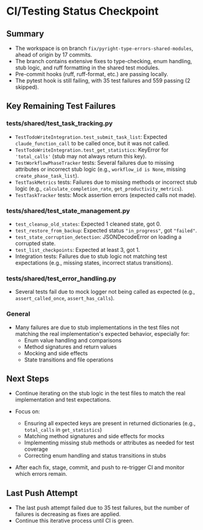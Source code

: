 # CI/Testing Status Checkpoint

## Summary

- The workspace is on branch `fix/pyright-type-errors-shared-modules`, ahead of origin by 17 commits.
- The branch contains extensive fixes to type-checking, enum handling, stub logic, and ruff formatting in the shared test modules.
- Pre-commit hooks (ruff, ruff-format, etc.) are passing locally.
- The pytest hook is still failing, with 35 test failures and 559 passing (2 skipped).

## Key Remaining Test Failures

### tests/shared/test_task_tracking.py
- `TestTodoWriteIntegration.test_submit_task_list`: Expected `claude_function_call` to be called once, but it was not called.
- `TestTodoWriteIntegration.test_get_statistics`: KeyError for `'total_calls'` (stub may not always return this key).
- `TestWorkflowPhaseTracker` tests: Several failures due to missing attributes or incorrect stub logic (e.g., `workflow_id is None`, missing `create_phase_task_list`).
- `TestTaskMetrics` tests: Failures due to missing methods or incorrect stub logic (e.g., `calculate_completion_rate`, `get_productivity_metrics`).
- `TestTaskTracker` tests: Mock assertion errors (expected calls not made).

### tests/shared/test_state_management.py
- `test_cleanup_old_states`: Expected 1 cleaned state, got 0.
- `test_restore_from_backup`: Expected status `"in_progress"`, got `"failed"`.
- `test_state_corruption_detection`: JSONDecodeError on loading a corrupted state.
- `test_list_checkpoints`: Expected at least 3, got 1.
- Integration tests: Failures due to stub logic not matching test expectations (e.g., missing states, incorrect status transitions).

### tests/shared/test_error_handling.py
- Several tests fail due to mock logger not being called as expected (e.g., `assert_called_once`, `assert_has_calls`).

### General
- Many failures are due to stub implementations in the test files not matching the real implementation's expected behavior, especially for:
  - Enum value handling and comparisons
  - Method signatures and return values
  - Mocking and side effects
  - State transitions and file operations

## Next Steps

- Continue iterating on the stub logic in the test files to match the real implementation and test expectations.
- Focus on:
  - Ensuring all expected keys are present in returned dictionaries (e.g., `total_calls` in `get_statistics`)
  - Matching method signatures and side effects for mocks
  - Implementing missing stub methods or attributes as needed for test coverage
  - Correcting enum handling and status transitions in stubs

- After each fix, stage, commit, and push to re-trigger CI and monitor which errors remain.

## Last Push Attempt

- The last push attempt failed due to 35 test failures, but the number of failures is decreasing as fixes are applied.
- Continue this iterative process until CI is green.
